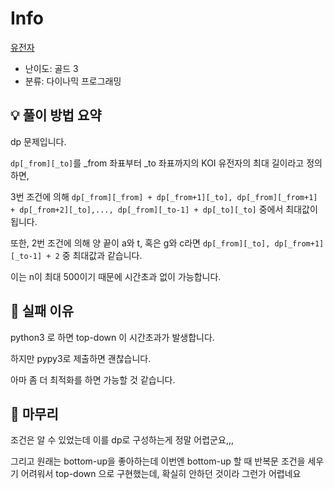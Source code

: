 # Info
[유전자](https://boj.kr/2306)

- 난이도: 골드 3
- 분류: 다이나믹 프로그래밍

## 💡 풀이 방법 요약

dp 문제입니다.

`dp[_from][_to]`를 _from 좌표부터 _to 좌표까지의 KOI 유전자의 최대 길이라고 정의하면,

3번 조건에 의해 `dp[_from][_from] + dp[_from+1][_to], dp[_from][_from+1] + dp[_from+2][_to],..., dp[_from][_to-1] + dp[_to][_to]` 중에서 최대값이 됩니다.

또한, 2번 조건에 의해 양 끝이 a와 t, 혹은 g와 c라면 `dp[_from][_to], dp[_from+1][_to-1] + 2` 중 최대값과 같습니다.

이는 n이 최대 500이기 때문에 시간초과 없이 가능합니다.

## 👀 실패 이유

python3 로 하면 top-down 이 시간초과가 발생합니다.

하지만 pypy3로 제출하면 괜찮습니다.

아마 좀 더 최적화를 하면 가능할 것 같습니다.

## 🙂 마무리

조건은 알 수 있었는데 이를 dp로 구성하는게 정말 어렵군요,,,

그리고 원래는 bottom-up을 좋아하는데 이번엔 bottom-up 할 때 반복문 조건을 세우기 어려워서 top-down 으로 구현했는데, 확실히 안하던 것이라 그런가 어렵네요
